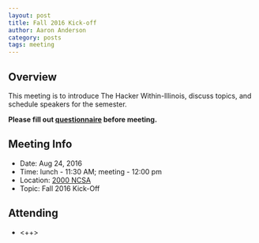 ```yaml
---
layout: post
title: Fall 2016 Kick-off
author: Aaron Anderson
category: posts
tags: meeting 
---
```


## Overview

This meeting is to introduce The Hacker Within-Illinois, discuss topics, and schedule speakers for the semester.

**Please fill out [questionnaire][google_doc] before meeting.**

## Meeting Info

* Date: Aug 24, 2016
* Time: lunch - 11:30 AM; meeting - 12:00 pm
* Location: [2000 NCSA][ncsa_map]
* Topic: Fall 2016 Kick-Off

## Attending

- <++>



[google_doc]: https://goo.gl/forms/KUVXSmGlDi0yT0Yz2
[ncsa_map]: http://illinois.edu/map/view?skinId=0&ACTION=MAP&buildingId=564
